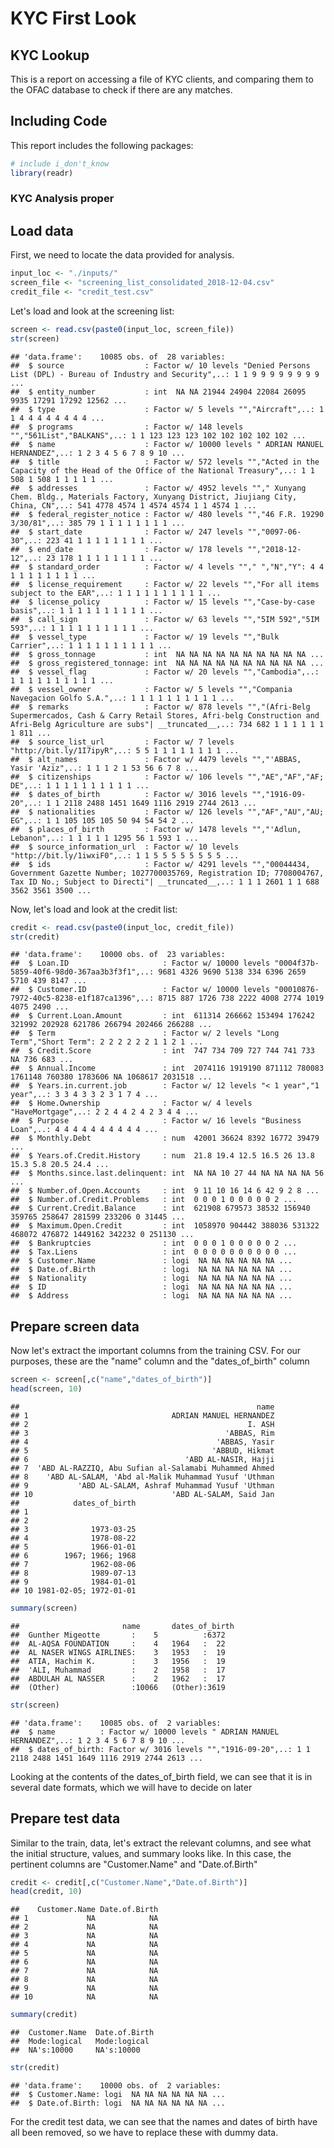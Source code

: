 KYC First Look
================

KYC Lookup
----------

This is a report on accessing a file of KYC clients, and comparing them to the OFAC database to check if there are any matches.

Including Code
--------------

This report includes the following packages:

``` r
# include i_don't_know
library(readr)
```

### KYC Analysis proper

Load data
---------

First, we need to locate the data provided for analysis.

``` r
input_loc <- "./inputs/"
screen_file <- "screening_list_consolidated_2018-12-04.csv"
credit_file <- "credit_test.csv"
```

Let's load and look at the screening list:

``` r
screen <- read.csv(paste0(input_loc, screen_file))
str(screen)
```

    ## 'data.frame':    10085 obs. of  28 variables:
    ##  $ source                  : Factor w/ 10 levels "Denied Persons List (DPL) - Bureau of Industry and Security",..: 1 1 9 9 9 9 9 9 9 9 ...
    ##  $ entity_number           : int  NA NA 21944 24904 22084 26095 9935 17291 17292 12562 ...
    ##  $ type                    : Factor w/ 5 levels "","Aircraft",..: 1 1 4 4 4 4 4 4 4 4 ...
    ##  $ programs                : Factor w/ 148 levels "","561List","BALKANS",..: 1 1 123 123 123 102 102 102 102 102 ...
    ##  $ name                    : Factor w/ 10000 levels " ADRIAN MANUEL HERNANDEZ",..: 1 2 3 4 5 6 7 8 9 10 ...
    ##  $ title                   : Factor w/ 572 levels "","Acted in the Capacity of the Head of the Office of the National Treasury",..: 1 1 508 1 508 1 1 1 1 1 ...
    ##  $ addresses               : Factor w/ 4952 levels ""," Xunyang Chem. Bldg., Materials Factory, Xunyang District, Jiujiang City, China, CN",..: 541 4778 4574 1 4574 4574 1 1 4574 1 ...
    ##  $ federal_register_notice : Factor w/ 480 levels "","46 F.R. 19290 3/30/81",..: 385 79 1 1 1 1 1 1 1 1 ...
    ##  $ start_date              : Factor w/ 247 levels "","0097-06-30",..: 223 41 1 1 1 1 1 1 1 1 ...
    ##  $ end_date                : Factor w/ 178 levels "","2018-12-12",..: 23 178 1 1 1 1 1 1 1 1 ...
    ##  $ standard_order          : Factor w/ 4 levels ""," ","N","Y": 4 4 1 1 1 1 1 1 1 1 ...
    ##  $ license_requirement     : Factor w/ 22 levels "","For all items subject to the EAR",..: 1 1 1 1 1 1 1 1 1 1 ...
    ##  $ license_policy          : Factor w/ 15 levels "","Case-by-case basis",..: 1 1 1 1 1 1 1 1 1 1 ...
    ##  $ call_sign               : Factor w/ 63 levels "","5IM 592","5IM 593",..: 1 1 1 1 1 1 1 1 1 1 ...
    ##  $ vessel_type             : Factor w/ 19 levels "","Bulk Carrier",..: 1 1 1 1 1 1 1 1 1 1 ...
    ##  $ gross_tonnage           : int  NA NA NA NA NA NA NA NA NA NA ...
    ##  $ gross_registered_tonnage: int  NA NA NA NA NA NA NA NA NA NA ...
    ##  $ vessel_flag             : Factor w/ 20 levels "","Cambodia",..: 1 1 1 1 1 1 1 1 1 1 ...
    ##  $ vessel_owner            : Factor w/ 5 levels "","Compania Navegacion Golfo S.A.",..: 1 1 1 1 1 1 1 1 1 1 ...
    ##  $ remarks                 : Factor w/ 878 levels "","(Afri-Belg Supermercados, Cash & Carry Retail Stores, Afri-belg Construction and Afri-Belg Agriculture are subs"| __truncated__,..: 734 682 1 1 1 1 1 1 1 811 ...
    ##  $ source_list_url         : Factor w/ 7 levels "http://bit.ly/1I7ipyR",..: 5 5 1 1 1 1 1 1 1 1 ...
    ##  $ alt_names               : Factor w/ 4479 levels "","'ABBAS, Yasir 'Aziz",..: 1 1 1 2 1 53 56 6 7 8 ...
    ##  $ citizenships            : Factor w/ 106 levels "","AE","AF","AF; DE",..: 1 1 1 1 1 1 1 1 1 1 ...
    ##  $ dates_of_birth          : Factor w/ 3016 levels "","1916-09-20",..: 1 1 2118 2488 1451 1649 1116 2919 2744 2613 ...
    ##  $ nationalities           : Factor w/ 126 levels "","AF","AU","AU; EG",..: 1 1 105 105 105 50 94 54 54 2 ...
    ##  $ places_of_birth         : Factor w/ 1478 levels "","'Adlun, Lebanon",..: 1 1 1 1 1 1295 56 1 593 1 ...
    ##  $ source_information_url  : Factor w/ 10 levels "http://bit.ly/1iwxiF0",..: 1 1 5 5 5 5 5 5 5 5 ...
    ##  $ ids                     : Factor w/ 4291 levels "","00044434, Government Gazette Number; 1027700035769, Registration ID; 7708004767, Tax ID No.; Subject to Directi"| __truncated__,..: 1 1 1 2601 1 1 688 3562 3561 3500 ...

Now, let's load and look at the credit list:

``` r
credit <- read.csv(paste0(input_loc, credit_file))
str(credit)
```

    ## 'data.frame':    10000 obs. of  23 variables:
    ##  $ Loan.ID                     : Factor w/ 10000 levels "0004f37b-5859-40f6-98d0-367aa3b3f3f1",..: 9681 4326 9690 5138 334 6396 2659 5710 439 8147 ...
    ##  $ Customer.ID                 : Factor w/ 10000 levels "00010876-7972-40c5-8238-e1f187ca1396",..: 8715 887 1726 738 2222 4008 2774 1019 4075 2490 ...
    ##  $ Current.Loan.Amount         : int  611314 266662 153494 176242 321992 202928 621786 266794 202466 266288 ...
    ##  $ Term                        : Factor w/ 2 levels "Long Term","Short Term": 2 2 2 2 2 2 1 1 2 1 ...
    ##  $ Credit.Score                : int  747 734 709 727 744 741 733 NA 736 683 ...
    ##  $ Annual.Income               : int  2074116 1919190 871112 780083 1761148 760380 1783606 NA 1068617 2031518 ...
    ##  $ Years.in.current.job        : Factor w/ 12 levels "< 1 year","1 year",..: 3 3 4 3 3 2 3 1 7 4 ...
    ##  $ Home.Ownership              : Factor w/ 4 levels "HaveMortgage",..: 2 2 4 4 2 4 2 3 4 4 ...
    ##  $ Purpose                     : Factor w/ 16 levels "Business Loan",..: 4 4 4 4 4 4 4 4 4 4 ...
    ##  $ Monthly.Debt                : num  42001 36624 8392 16772 39479 ...
    ##  $ Years.of.Credit.History     : num  21.8 19.4 12.5 16.5 26 13.8 15.3 5.8 20.5 24.4 ...
    ##  $ Months.since.last.delinquent: int  NA NA 10 27 44 NA NA NA NA 56 ...
    ##  $ Number.of.Open.Accounts     : int  9 11 10 16 14 6 42 9 2 8 ...
    ##  $ Number.of.Credit.Problems   : int  0 0 0 1 0 0 0 0 0 2 ...
    ##  $ Current.Credit.Balance      : int  621908 679573 38532 156940 359765 258647 281599 233206 0 31445 ...
    ##  $ Maximum.Open.Credit         : int  1058970 904442 388036 531322 468072 476872 1449162 342232 0 251130 ...
    ##  $ Bankruptcies                : int  0 0 0 1 0 0 0 0 0 2 ...
    ##  $ Tax.Liens                   : int  0 0 0 0 0 0 0 0 0 0 ...
    ##  $ Customer.Name               : logi  NA NA NA NA NA NA ...
    ##  $ Date.of.Birth               : logi  NA NA NA NA NA NA ...
    ##  $ Nationality                 : logi  NA NA NA NA NA NA ...
    ##  $ ID                          : logi  NA NA NA NA NA NA ...
    ##  $ Address                     : logi  NA NA NA NA NA NA ...

Prepare screen data
-------------------

Now let's extract the important columns from the training CSV. For our purposes, these are the "name" column and the "dates\_of\_birth" column

``` r
screen <- screen[,c("name","dates_of_birth")]
head(screen, 10)
```

    ##                                                     name
    ## 1                                ADRIAN MANUEL HERNANDEZ
    ## 2                                                 I. ASH
    ## 3                                            'ABBAS, Rim
    ## 4                                          'ABBAS, Yasir
    ## 5                                         'ABBUD, Hikmat
    ## 6                                   'ABD AL-NASIR, Hajji
    ## 7  'ABD AL-RAZZIQ, Abu Sufian al-Salamabi Muhammed Ahmed
    ## 8    'ABD AL-SALAM, 'Abd al-Malik Muhammad Yusuf 'Uthman
    ## 9           'ABD AL-SALAM, Ashraf Muhammad Yusuf 'Uthman
    ## 10                               'ABD AL-SALAM, Said Jan
    ##            dates_of_birth
    ## 1                        
    ## 2                        
    ## 3              1973-03-25
    ## 4              1978-08-22
    ## 5              1966-01-01
    ## 6        1967; 1966; 1968
    ## 7              1962-08-06
    ## 8              1989-07-13
    ## 9              1984-01-01
    ## 10 1981-02-05; 1972-01-01

``` r
summary(screen)
```

    ##                       name       dates_of_birth
    ##  Gunther Migeotte       :    5          :6372  
    ##  AL-AQSA FOUNDATION     :    4   1964   :  22  
    ##  AL NASER WINGS AIRLINES:    3   1953   :  19  
    ##  ATIA, Hachim K.        :    3   1956   :  19  
    ##  'ALI, Muhammad         :    2   1958   :  17  
    ##  ABDULAH AL NASSER      :    2   1962   :  17  
    ##  (Other)                :10066   (Other):3619

``` r
str(screen)
```

    ## 'data.frame':    10085 obs. of  2 variables:
    ##  $ name          : Factor w/ 10000 levels " ADRIAN MANUEL HERNANDEZ",..: 1 2 3 4 5 6 7 8 9 10 ...
    ##  $ dates_of_birth: Factor w/ 3016 levels "","1916-09-20",..: 1 1 2118 2488 1451 1649 1116 2919 2744 2613 ...

Looking at the contents of the dates\_of\_birth field, we can see that it is in several date formats, which we will have to decide on later

Prepare test data
-----------------

Similar to the train, data, let's extract the relevant columns, and see what the initial structure, values, and summary looks like. In this case, the pertinent columns are "Customer.Name" and "Date.of.Birth"

``` r
credit <- credit[,c("Customer.Name","Date.of.Birth")]
head(credit, 10)
```

    ##    Customer.Name Date.of.Birth
    ## 1             NA            NA
    ## 2             NA            NA
    ## 3             NA            NA
    ## 4             NA            NA
    ## 5             NA            NA
    ## 6             NA            NA
    ## 7             NA            NA
    ## 8             NA            NA
    ## 9             NA            NA
    ## 10            NA            NA

``` r
summary(credit)
```

    ##  Customer.Name  Date.of.Birth 
    ##  Mode:logical   Mode:logical  
    ##  NA's:10000     NA's:10000

``` r
str(credit)
```

    ## 'data.frame':    10000 obs. of  2 variables:
    ##  $ Customer.Name: logi  NA NA NA NA NA NA ...
    ##  $ Date.of.Birth: logi  NA NA NA NA NA NA ...

For the credit test data, we can see that the names and dates of birth have all been removed, so we have to replace these with dummy data.

